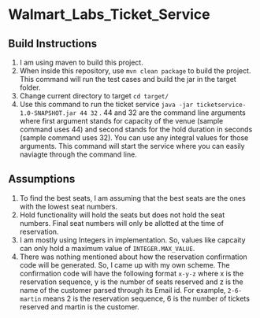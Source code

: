 # Walmart_Labs_Ticket_Service

## Build Instructions
1. I am using maven to build this project.
2. When inside this repository, use `mvn clean package` to build the project. This command will run the test cases and build the jar in the target folder.
3. Change current directory to target `cd target/`
4. Use this command to run the ticket service `java -jar ticketservice-1.0-SNAPSHOT.jar 44 32` . 44 and 32 are the command line arguments where first argument stands for capacity of the venue (sample command uses 44) and second stands for the hold duration in seconds (sample command uses 32). You can use any integral values for those arguments. This command will start the service where you can easily naviagte through the command line.

## Assumptions
1. To find the best seats, I am assuming that the best seats are the ones with the lowest seat numbers.
2. Hold functionality will hold the seats but does not hold the seat numbers. Final seat numbers will only be allotted at the time of reservation.
3. I am mostly using Integers in implementation. So, values like capcaity can only hold a maximum value of `INTEGER.MAX_VALUE`.
4. There was nothing mentioned about how the reservation confirmation code will be generated. So, I came up with my own scheme. The confirmation code will have the following format `x-y-z` where x is the reservation sequence, y is the number of seats reserved and z is the name of the customer parsed through its Email id. For example, `2-6-martin` means 2 is the reservation sequence, 6 is the number of tickets reserved and martin is the customer.
